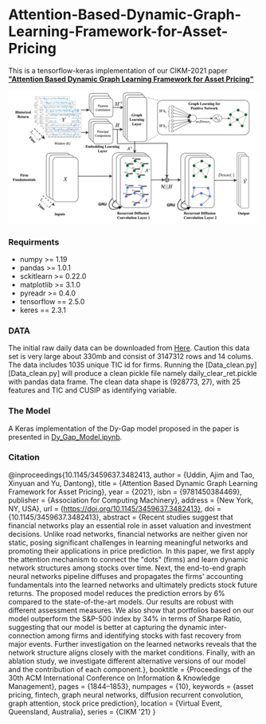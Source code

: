 # Attention-Based-Dynamic-Graph-Learning-Framework-for-Asset-Pricing
This is a tensorflow-keras implementation of our CIKM-2021 paper [**"Attention Based Dynamic Graph Learning Framework for Asset Pricing"**](https://dl.acm.org/doi/abs/10.1145/3459637.3482413)

 ![GitHub Dark](Figures/Attention_diffusion.png)


### **Requirments** 
- numpy >= 1.19
- pandas >= 1.0.1
- sckitlearn >= 0.22.0
- matplotlib >= 3.1.0
- pyreadr >= 0.4.0
- tensorflow == 2.5.0
- keres == 2.3.1




### **DATA** 

The initial raw daily data can be downloaded from [Here](https://drive.google.com/file/d/15HG7-P5hUU8TtRmMDzY3_j_k-h_jyGwJ/view?usp=sharing). Caution this data set is very large about 330mb and consist of 3147312 rows and 14 colums. The data includes 1035 unique TIC id for firms.
Running the [Data_clean.py][Data_clean.py] will produce a clean pickle file namely daily_clear_ret.pickle with pandas data frame. 
The clean data shape is (928773, 27), with 25 features and TIC and CUSIP as identifying variable. 


### The Model
A Keras implementation of the Dy-Gap model proposed in the paper is presented in [Dy_Gap_Model.ipynb](Dy_Gap_Model.ipynb). 



### Citation
@inproceedings{10.1145/3459637.3482413,
author = {Uddin, Ajim and Tao, Xinyuan and Yu, Dantong},
title = {Attention Based Dynamic Graph Learning Framework for Asset Pricing},
year = {2021},
isbn = {9781450384469},
publisher = {Association for Computing Machinery},
address = {New York, NY, USA},
url = {https://doi.org/10.1145/3459637.3482413},
doi = {10.1145/3459637.3482413},
abstract = {Recent studies suggest that financial networks play an essential role in asset valuation and investment decisions. Unlike road networks, financial networks are neither given nor static, posing significant challenges in learning meaningful networks and promoting their applications in price prediction. In this paper, we first apply the attention mechanism to connect the "dots" (firms) and learn dynamic network structures among stocks over time. Next, the end-to-end graph neural networks pipeline diffuses and propagates the firms' accounting fundamentals into the learned networks and ultimately predicts stock future returns. The proposed model reduces the prediction errors by 6% compared to the state-of-the-art models. Our results are robust with different assessment measures. We also show that portfolios based on our model outperform the S&P-500 index by 34% in terms of Sharpe Ratio, suggesting that our model is better at capturing the dynamic inter-connection among firms and identifying stocks with fast recovery from major events. Further investigation on the learned networks reveals that the network structure aligns closely with the market conditions. Finally, with an ablation study, we investigate different alternative versions of our model and the contribution of each component.},
booktitle = {Proceedings of the 30th ACM International Conference on Information & Knowledge Management},
pages = {1844–1853},
numpages = {10},
keywords = {asset pricing, fintech, graph neural networks, diffusion recurrent convolution, graph attention, stock price prediction},
location = {Virtual Event, Queensland, Australia},
series = {CIKM '21}
}

  

